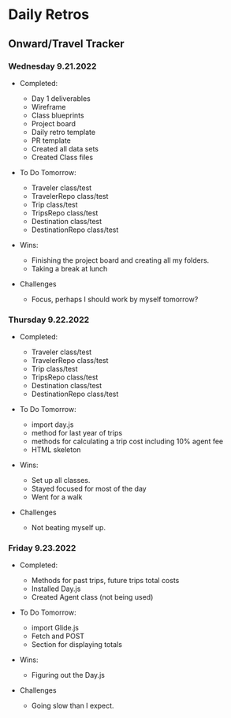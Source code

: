 # Daily Retros

## Onward/Travel Tracker

### Wednesday 9.21.2022
- Completed:
  * Day 1 deliverables
  * Wireframe
  * Class blueprints
  * Project board
  * Daily retro template
  * PR template
  * Created all data sets
  * Created Class files

- To Do Tomorrow:
  * Traveler class/test
  * TravelerRepo class/test
  * Trip class/test
  * TripsRepo class/test
  * Destination class/test
  * DestinationRepo class/test

- Wins:
  * Finishing the project board and creating all my folders.
  * Taking a break at lunch

- Challenges
  * Focus, perhaps I should work by myself tomorrow?

### Thursday 9.22.2022
- Completed:
  * Traveler class/test
  * TravelerRepo class/test
  * Trip class/test
  * TripsRepo class/test
  * Destination class/test
  * DestinationRepo class/test

- To Do Tomorrow:
  * import day.js
  * method for last year of trips
  * methods for calculating a trip cost including 10% agent fee
  * HTML skeleton

- Wins:
  * Set up all classes.
  * Stayed focused for most of the day
  * Went for a walk

- Challenges
  * Not beating myself up.

### Friday 9.23.2022
- Completed:
  * Methods for past trips, future trips total costs
  * Installed Day.js
  * Created Agent class (not being used)

- To Do Tomorrow:
  * import Glide.js
  * Fetch and POST
  * Section for displaying totals

- Wins:
  * Figuring out the Day.js

- Challenges
  * Going slow than I expect.

     